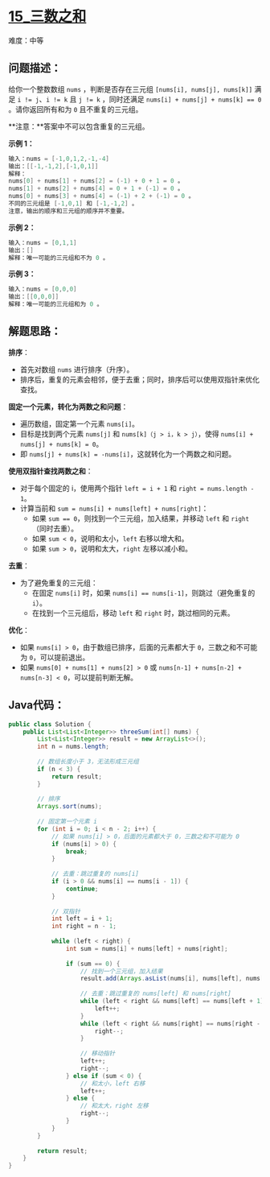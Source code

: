 # [15_三数之和](https://leetcode.cn/problems/3sum/)

难度：中等

## 问题描述：

给你一个整数数组 `nums` ，判断是否存在三元组 `[nums[i], nums[j], nums[k]]` 满足 `i != j`、`i != k` 且 `j != k` ，同时还满足 `nums[i] + nums[j] + nums[k] == 0` 。请你返回所有和为 `0` 且不重复的三元组。

**注意：**答案中不可以包含重复的三元组。

**示例 1：**

```java
输入：nums = [-1,0,1,2,-1,-4]
输出：[[-1,-1,2],[-1,0,1]]
解释：
nums[0] + nums[1] + nums[2] = (-1) + 0 + 1 = 0 。
nums[1] + nums[2] + nums[4] = 0 + 1 + (-1) = 0 。
nums[0] + nums[3] + nums[4] = (-1) + 2 + (-1) = 0 。
不同的三元组是 [-1,0,1] 和 [-1,-1,2] 。
注意，输出的顺序和三元组的顺序并不重要。
```

**示例 2：**

```java
输入：nums = [0,1,1]
输出：[]
解释：唯一可能的三元组和不为 0 。
```

**示例 3：**

```java
输入：nums = [0,0,0]
输出：[[0,0,0]]
解释：唯一可能的三元组和为 0 。
```

## 解题思路：

**排序**：

- 首先对数组 `nums` 进行排序（升序）。
- 排序后，重复的元素会相邻，便于去重；同时，排序后可以使用双指针来优化查找。

**固定一个元素，转化为两数之和问题**：

- 遍历数组，固定第一个元素 `nums[i]`。
- 目标是找到两个元素 `nums[j]` 和 `nums[k]（j > i，k > j）`，使得 `nums[i] + nums[j] + nums[k] = 0`。
- 即 `nums[j] + nums[k] = -nums[i]`，这就转化为一个两数之和问题。

**使用双指针查找两数之和**：

- 对于每个固定的 i，使用两个指针 `left = i + 1` 和 `right = nums.length - 1`。
- 计算当前和 `sum = nums[i] + nums[left] + nums[right]`：
  - 如果 `sum == 0`，则找到一个三元组，加入结果，并移动 `left` 和 `right`（同时去重）。
  - 如果 `sum < 0`，说明和太小，`left` 右移以增大和。
  - 如果 `sum > 0`，说明和太大，`right` 左移以减小和。

**去重**：

- 为了避免重复的三元组：
  - 在固定 `nums[i]` 时，如果 `nums[i] == nums[i-1]`，则跳过（避免重复的 `i`）。
  - 在找到一个三元组后，移动 `left` 和 `right` 时，跳过相同的元素。

**优化**：

- 如果 `nums[i] > 0`，由于数组已排序，后面的元素都大于 `0`，三数之和不可能为 `0`，可以提前退出。
- 如果 `nums[0] + nums[1] + nums[2] > 0` 或 `nums[n-1] + nums[n-2] + nums[n-3] < 0`，可以提前判断无解。

## Java代码：

```java
public class Solution {
    public List<List<Integer>> threeSum(int[] nums) {
        List<List<Integer>> result = new ArrayList<>();
        int n = nums.length;
        
        // 数组长度小于 3，无法形成三元组
        if (n < 3) {
            return result;
        }
        
        // 排序
        Arrays.sort(nums);
        
        // 固定第一个元素 i
        for (int i = 0; i < n - 2; i++) {
            // 如果 nums[i] > 0，后面的元素都大于 0，三数之和不可能为 0
            if (nums[i] > 0) {
                break;
            }
            
            // 去重：跳过重复的 nums[i]
            if (i > 0 && nums[i] == nums[i - 1]) {
                continue;
            }
            
            // 双指针
            int left = i + 1;
            int right = n - 1;
            
            while (left < right) {
                int sum = nums[i] + nums[left] + nums[right];
                
                if (sum == 0) {
                    // 找到一个三元组，加入结果
                    result.add(Arrays.asList(nums[i], nums[left], nums[right]));
                    
                    // 去重：跳过重复的 nums[left] 和 nums[right]
                    while (left < right && nums[left] == nums[left + 1]) {
                        left++;
                    }
                    while (left < right && nums[right] == nums[right - 1]) {
                        right--;
                    }
                    
                    // 移动指针
                    left++;
                    right--;
                } else if (sum < 0) {
                    // 和太小，left 右移
                    left++;
                } else {
                    // 和太大，right 左移
                    right--;
                }
            }
        }
        
        return result;
    }
}
```

